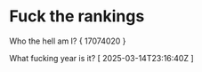 # Fuck the rankings

Who the hell am I?
{ 17074020 }

What fucking year is it?
[ 2025-03-14T23:16:40Z ]
